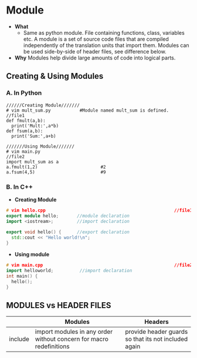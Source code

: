 # Module
- **What** 
  - Same as python module. File containing functions, class, variables etc. A module is a set of source code files that are compiled independently of the translation units that import them. Modules can be used side-by-side of header files, see difference below.
- **Why** Modules help divide large amounts of code into logical parts.

## Creating & Using Modules
### A. In Python
```
//////Creating Module///////
# vim mult_sum.py           #Module named mult_sum is defined.    //file1
def fmult(a,b):
  print('Mult:',a*b)
def fsum(a,b):
  print('Sum:',a+b)    

///////Using Module///////
# vim main.py                                                    //file2
import mult_sum as a
a.fmult(1,2)                        #2
a.fsum(4,5)                         #9
```

### B. In C++
- **Creating Module**
```c++
# vim hello.cpp                                                 //file1
export module hello;       //module declaration
import <iostream>;         //import declaration
 
export void hello() {      //export declaration
  std::cout << "Hello world!\n";
}
```
- **Using module**
```c++
# vim main.cpp                                                  //file2
import helloworld;          //import declaration
int main() {
  hello();
}
```

## MODULES vs HEADER FILES
| | Modules | Headers |
| --- | --- | --- |
| include | import modules in any order without concern for macro redefinitions | provide header guards so that its not included again |
